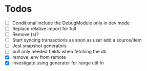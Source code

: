 # Todos

- [ ] Conditional include the DebugModule only in dev mode
- [ ] Replace relative import for full
- [ ] Remove (s)?
- [ ] Start syncing transactions as soon as user add a source/item
- [ ] Jest snapshot generators
- [ ] pull only needed fields when fetching the db
- [x] remove .env from remote
- [x] investigate using generator for range util fn

